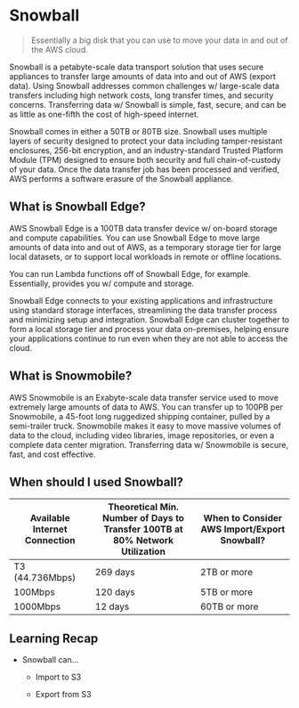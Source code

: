 # Snowball

> Essentially a big disk that you can use to move your data in and out of the AWS cloud.

Snowball is a petabyte-scale data transport solution that uses secure appliances to transfer large amounts of data into and out of AWS (export data). Using Snowball addresses common challenges w/ large-scale data transfers including high network costs, long transfer times, and security concerns. Transferring data w/ Snowball is simple, fast, secure, and can be as little as one-fifth the cost of high-speed internet.

Snowball comes in either a 50TB or 80TB size. Snowball uses multiple layers of security designed to protect your data including tamper-resistant enclosures, 256-bit encryption, and an industry-standard Trusted Platform Module (TPM) designed to ensure both security and full chain-of-custody of your data. Once the data transfer job has been processed and verified, AWS performs a software erasure of the Snowball appliance.

## What is Snowball Edge?

AWS Snowball Edge is a 100TB data transfer device w/ on-board storage and compute capabilities. You can use Snowball Edge to move large amounts of data into and out of AWS, as a temporary storage tier for large local datasets, or to support local workloads in remote or offline locations.

You can run Lambda functions off of Snowball Edge, for example. Essentially, provides you w/ compute and storage.

Snowball Edge connects to your existing applications and infrastructure using standard storage interfaces, streamlining the data transfer process and minimizing setup and integration. Snowball Edge can cluster together to form a local storage tier and process your data on-premises, helping ensure your applications continue to run even when they are not able to access the cloud.

## What is Snowmobile?

AWS Snowmobile is an Exabyte-scale data transfer service used to move extremely large amounts of data to AWS. You can transfer up to 100PB per Snowmobile, a 45-foot long ruggedized shipping container, pulled by a semi-trailer truck. Snowmobile makes it easy to move massive volumes of data to the cloud, including video libraries, image repositories, or even a complete data center migration. Transferring data w/ Snowmobile is secure, fast, and cost effective.

## When should I used Snowball?

| **Available Internet Connection** | **Theoretical Min. Number of Days to Transfer 100TB at 80% Network Utilization** | **When to Consider AWS Import/Export Snowball?** |
|-----------------------------------|----------------------------------------------------------------------------------|--------------------------------------------------|
| T3 (44.736Mbps)                   | 269 days                                                                         | 2TB or more                                      |
| 100Mbps                           | 120 days                                                                         | 5TB or more                                      |
| 1000Mbps                          | 12 days                                                                          | 60TB or more                                     |

## Learning Recap

* Snowball can...

    * Import to S3

    * Export from S3
